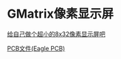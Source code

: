 # GMatrix像素显示屏

[给自己做个超小的8x32像素显示屏吧](https://www.bilibili.com/video/BV1q54y1v7gH)


[PCB文件(Eagle PCB)](https://github.com/chaosgoo/GMatrixPCB)

